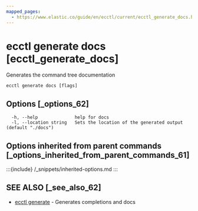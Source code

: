 ```yaml
---
mapped_pages:
  - https://www.elastic.co/guide/en/ecctl/current/ecctl_generate_docs.html
---
```


# ecctl generate docs [ecctl_generate_docs]

Generates the command tree documentation

```
ecctl generate docs [flags]
```


## Options [_options_62]

```
  -h, --help              help for docs
  -l, --location string   Sets the location of the generated output (default "./docs")
```


## Options inherited from parent commands [_options_inherited_from_parent_commands_61]

:::{include} /_snippets/inherited-options.md
:::


## SEE ALSO [_see_also_62]

* [ecctl generate](/reference/ecctl_generate.md)	 - Generates completions and docs

